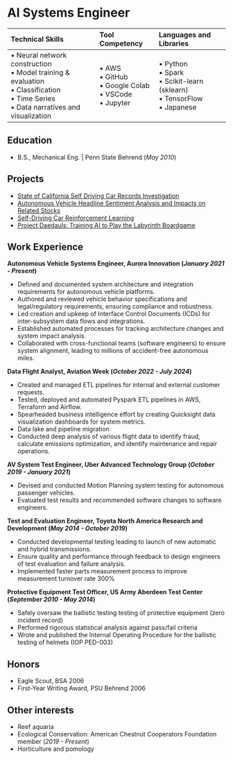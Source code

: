 # AI Systems Engineer

| **Technical Skills** | **Tool Competency** | **Languages and Libraries** |
|:---------------------|:---------------------|:----------------------------|
| ▪ Neural network construction <br> ▪ Model training & evaluation <br> ▪ Classification <br> ▪ Time Series <br> ▪ Data narratives and visualization |▪ AWS <br> ▪ GitHub <br> ▪ Google Colab <br> ▪ VSCode <br> ▪ Jupyter | ▪ Python <br> ▪ Spark <br> ▪ Scikit-learn (sklearn) <br> ▪ TensorFlow <br> ▪ Japanese |


## Education
- B.S., Mechanical Eng.  |  Penn State Behrend (_May 2010_)


## Projects
- [State of California Self Driving Car Records Investigation](https://github.com/Kyle-Markwardt/self-driving-vehicles)
- [Autonomous Vehicle Headline Sentiment Analysis and Impacts on Related Stocks](https://github.com/Kyle-Markwardt/robocar-sentiment)
- [Self-Driving Car Reinforcement Learning](https://github.com/Kyle-Markwardt/gymnasium-car)
- [Project Daedauls: Training AI to Play the Labyrinth Boardgame](https://github.com/Kyle-Markwardt/Daedalus)

## Work Experience 
**Autonomous Vehicle Systems Engineer, Aurora Innovation (_January 2021 - Present_)**
- Defined and documented system architecture and integration requirements for autonomous vehicle platforms.
- Authored and reviewed vehicle behavior specifications and legal/regulatory requirements, ensuring compliance and robustness.
- Led creation and upkeep of Interface Control Documents (ICDs) for inter-subsystem data flows and integrations.
- Established automated processes for tracking architecture changes and system impact analysis.
- Collaborated with cross-functional teams (software engineers) to ensure system alignment, leading to millions of accident-free autonomous miles.

**Data Flight Analyst, Aviation Week (_October 2022 - July 2024_)**
- Created and managed ETL pipelines for internal and external customer requests.
- Tested, deployed and automated Pyspark ETL pipelines in AWS, Terraform and Airflow.
- Spearheaded business intelligence effort by creating Quicksight data visualization dashboards for system metrics.
- Data lake and pipeline migration
- Conducted deep analysis of various flight data to identify fraud, calculate emissions optimization, and identify maintenance and repair operations. 

**AV System Test Engineer, Uber Advanced Technology Group (_October 2019 - January 2021_)** 
- Devised and conducted Motion Planning system testing for autonomous passenger vehicles.
- Evaluated test results and recommended software changes to software engineers.

**Test and Evaluation Engineer, Toyota North America Research and Development (_May 2014 - October 2019_)** 
- Conducted developmental testing leading to launch of new automatic and hybrid transmissions.
- Ensure quality and performance through feedback to design engineers of test evaluation and failure analysis.
- Implemented faster parts measurement process to improve measurement turnover rate 300%

**Protective Equipment Test Officer, US Army Aberdeen Test Center (_September 2010 - May 2014_)** 
- Safely oversaw the ballistic testing testing of protective equipment (zero incident record)
- Performed rigorous statistical analysis against pass/fail criteria
- Wrote and published the Internal Operating Procedure for the ballistic testing of helmets (IOP PED-003)

## Honors
- Eagle Scout, BSA 2006
- First-Year Writing Award, PSU Behrend 2006

## Other interests
- Reef aquaria
- Ecological Conservation: American Chestnut Cooperators Foundation member (_2019 - Present_)
- Horticulture and pomology
